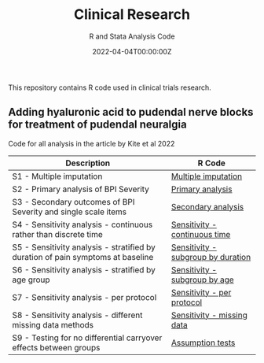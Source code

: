 ﻿---
title: 'Clinical Research'
subtitle: 'R and Stata Analysis Code'
summary: R and Stata Analysis Code
authors:
- admin
tags:
- Clinical research
- Trials data
categories: []
date: "2022-04-04T00:00:00Z"
lastmod: "2022-04-04T00:00:00Z"
featured: false
draft: false
image:
  placement: 2
  caption: ""
  focal_point: ""
  preview_only: false
projects:
- Clinical
---

This repository contains R code used in clinical trials research.

## Adding hyaluronic acid to pudendal nerve blocks for treatment of pudendal neuralgia
Code for all analysis in the article by Kite et al 2022

| Description | R Code |
| --- | --- |
| S1 - Multiple imputation | [Multiple imputation](https://github.com/philipclare/Clinical/blob/master/Code/2022a/S1-Imputation.R) |
| S2 - Primary analysis of BPI Severity | [Primary analysis](https://github.com/philipclare/Clinical/blob/master/Code/2022a/S2-Primary-analysis.R) |
| S3 - Secondary outcomes of BPI Severity and single scale items | [Secondary analysis](https://github.com/philipclare/Clinical/blob/master/Code/2022a/S3-Secondary-analysis.R) |
| S4 - Sensitivity analysis - continuous rather than discrete time | [Sensitivity - continuous time](https://github.com/philipclare/Clinical/blob/master/Code/2022a/S4-Sensitivity-analysis-continuous-time.R) |
| S5 - Sensitivity analysis - stratified by duration of pain symptoms at baseline | [Sensitivity - subgroup by duration](https://github.com/philipclare/Clinical/blob/master/Code/2022a/S5-Sensitivity-analysis-subgroup-by-duration.R) |
| S6 - Sensitivity analysis - stratified by age group  | [Sensitivity - subgroup by age](https://github.com/philipclare/Clinical/blob/master/Code/2022a/S6-Sensitivity-analysis-subgroup-by-age.R) |
| S7 - Sensitivity analysis - per protocol | [Sensitivity - per protocol](https://github.com/philipclare/Clinical/blob/master/Code/2022a/S7-Sensitivity-analysis-per-protocol.R) |
| S8 - Sensitivity analysis - different missing data methods | [Sensitivity - missing data](https://github.com/philipclare/Clinical/blob/master/Code/2022a/S8-Sensitivity-analysis-missing-data.R) |
| S9 - Testing for no differential carryover effects between groups | [Assumption tests](https://github.com/philipclare/Clinical/blob/master/Code/2022a/S9-Assumption-tests.R) |
